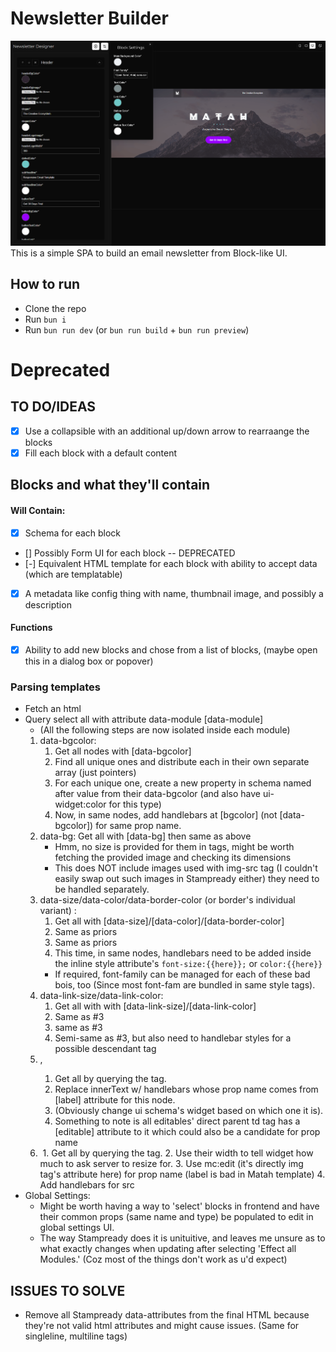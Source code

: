 # Newsletter Builder

![Update Aug 23](public/readme/update23Aug.png)
This is a simple SPA to build an email newsletter from Block-like UI.

## How to run

- Clone the repo
- Run `bun i`
- Run `bun run dev` (or `bun run build` + `bun run preview`)

# Deprecated

## TO DO/IDEAS

- [x] Use a collapsible with an additional up/down arrow to rearraange the blocks
- [x] Fill each block with a default content

## Blocks and what they'll contain

#### Will Contain:

- [x] Schema for each block
- [] Possibly Form UI for each block -- DEPRECATED
- [-] Equivalent HTML template for each block with ability to accept data (which are templatable)
- [x] A metadata like config thing with name, thumbnail image, and possibly a description

#### Functions

- [x] Ability to add new blocks and chose from a list of blocks, (maybe open this in a dialog box or popover)

### Parsing templates

- Fetch an html
- Query select all with attribute data-module [data-module]
  - (All the following steps are now isolated inside each module)
  1. data-bgcolor:
     1. Get all nodes with [data-bgcolor]
     2. Find all unique ones and distribute each in their own separate array (just pointers)
     3. For each unique one, create a new property in schema named after value from their data-bgcolor (and also have ui-widget:color for this type)
     4. Now, in same nodes, add handlebars at [bgcolor] (not [data-bgcolor]) for same prop name.
  2. data-bg: Get all with [data-bg] then same as above
     - Hmm, no size is provided for them in tags, might be worth fetching the provided image and checking its dimensions
     - This does NOT include images used with img-src tag (I couldn't easily swap out such images in Stampready either) they need to be handled separately.
  3. data-size/data-color/data-border-color (or border's individual variant) :
     1. Get all with [data-size]/[data-color]/[data-border-color]
     2. Same as priors
     3. Same as priors
     4. This time, in same nodes, handlebars need to be added inside the inline style attribute's `font-size:{{here}};` or `color:{{here}}`
     - If required, font-family can be managed for each of these bad bois, too (Since most font-fam are bundled in same style tags).
  4. data-link-size/data-link-color:
     1. Get all with with [data-link-size]/[data-link-color]
     2. Same as #3
     3. same as #3
     4. Semi-same as #3, but also need to handlebar styles for a possible descendant <a> tag
  5. <singleline>, <multiline>
     1. Get all by querying the tag.
     2. Replace innerText w/ handlebars whose prop name comes from [label] attribute for this node.
     3. (Obviously change ui schema's widget based on which one it is).
     4. Something to note is all editables' direct parent td tag has a [editable] attribute to it which could also be a candidate for prop name
  6. <img>
     1. Get all by querying the tag.
     2. Use their width to tell widget how much to ask server to resize for.
     3. Use mc:edit (it's directly img tag's attribute here) for prop name (label is bad in Matah template)
     4. Add handlebars for src
- Global Settings:
  - Might be worth having a way to 'select' blocks in frontend and have their common props (same name and type) be populated to edit in global settings UI.
  - The way Stampready does it is unituitive, and leaves me unsure as to what exactly changes when updating after selecting 'Effect all Modules.' (Coz most of the things don't work as u'd expect)

## ISSUES TO SOLVE

- Remove all Stampready data-attributes from the final HTML because they're not valid html attributes and might cause issues. (Same for singleline, multiline tags)
